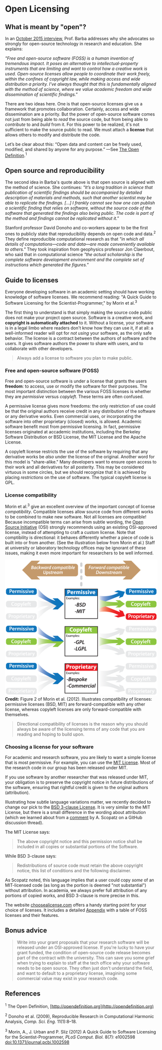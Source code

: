 # Open Licensing

## What is meant by "open"?

In an [October 2015 interview](http://rtalbert.org/blog/2015/interview-lorena-barba), Prof. Barba addresses why she advocates so strongly for open-source technology in research and education. 
She explains: 

_"Free and open-source software (FOSS) is a human invention of tremendous impact. It poses an alternative to intellectual-property instruments that are limiting and want to control how a creative work is used. Open-source licenses allow people to coordinate their work freely, within the confines of copyright law, while making access and wide distribution a priority. I’ve always thought that this is fundamentally aligned with the method of science, where we value academic freedom and wide dissemination of scientific findings."_

There are two ideas here. One is that open-source licenses give us a framework that promotes collaboration. 
Certainly, access and wide dissemination are a priority. But the power of open-source software comes not just from being able to _read_ the source code, but from being able to _contribute_ to and _build_ from it. 
For this power to be realized, it's not sufficient to make the source public to read. 
We must attach a **license** that allows others to modify and distribute the code. 

Let’s be clear about this: 
“Open data and content can be freely used, modified, and shared by anyone for any purpose.” 
—See [The Open Definition](http://opendefinition.org).<sup>1</sup>

## Open source and reproducibility

The second idea in Barba's quote above is that open source is aligned with the method of science. 
She continues: 
_"It’s a long tradition in science that publication of scientific findings should be accompanied by detailed description of materials and methods, such that another scientist may be able to replicate the findings. […] I frankly cannot see how one can publish a scientific finding that relies on software, without the source code of the software that generated the findings also being public. The code is part of the method and findings cannot be replicated without it."_ 

Stanford professor David Donoho and co-workers appear to be the first ones to publicly state that reproducibility depends on open code and data.<sup>2</sup> 
They define reproducible computational research as that _"in which all details of computations—code and data—are made conveniently available to others."_ 
They took inspiration from geophysics professor Jon Claerbout, who said that in computational science _"the actual scholarship is the complete software development environment and the complete set of instructions which generated the figures."_ 

## Guide to licenses

Everyone developing software in an academic setting should have working knowledge of software licenses. 
We recommend reading: "A Quick Guide to Software Licensing for the Scientist-Programmer," by Morin et al.<sup>3</sup>

The first thing to understand is that simply making the source code public does not make your project open source. 
Software is a creative work, and **copyright is automatically attached** to it. 
Without a license, your software is in a legal limbo where readers don't know how they can use it, if at all: 
a well-informed reader will opt for _not using_ your software, as the only safe behavior. 
The license is a contract between the authors of software and the users. 
It gives software authors the power to share with users, and to collaborate with other developers.

> Always add a license to software you plan to make public.

### Free and open-source software (FOSS)

Free and open-source software is under a license that grants the users **freedom**: to access, use or modify the software for their purposes. 
The most important distinction between the various FOSS licenses is whether they are _permissive_ versus _copyleft_. 
These terms are often confused. 

A permissive license gives more freedoms: the only restriction of use could be that the original authors receive credit in any distribution of the software or any derivative works. 
Even commercial uses, or incorporating the software into other proprietary (closed) works, is allowed. 
Academic software benefit most from permissive licensing. 
In fact, permissive licenses originated at accademic institutions, including the Berkeley Software Distribution or BSD License, the MIT License and the Apache License.

A copyleft license restricts the use of the software by requiring that any derivative works be _also_ under the license of the original. 
Another word for this model is "share-alike." 
Many developers want to ensure open access to their work and all derivatives for all posterity. 
This may be considered virtuous in some circles, but we should recognize that it is achieved by placing _restrictions_ on the use of software. 
The typical copyleft license is GPL.

### License compatibility

Morin et al.<sup>3</sup> give an excellent overview of the important concept of license _compatibility_. 
Compatible licenses allow source code from different works to be combined to make new software. 
Not all licenses are compatible! 
Because incompatible terms can arise from subtle wording, the [Open Source Initiative](https://opensource.org) (OSI) strongly recommends using an existing OSI-approved license, instead of attempting to craft a custom license. 
Note that comptibility is directional: it behaves differently whether a piece of code is built into or from another. (See the illustration below from Morin et al.)
Staff at university or laboratory technology offices may be ignorant of these issues, making it even more important for researchers to be well informed.

![](figures/journal.pcbi.1002598.g002.png)
**Credit:** Figure 2 of Morin et al. (2012). Illustrates compatibility of licenses: permissive licenses (BSD, MIT) are forward-compatible with any other license, whereas copyleft licenses are only forward-compatible with themselves. 

> Directional compatibility of licenses is the reason why you should always be aware of the licensing terms of any code that you are reading and hoping to build upon. 

### Choosing a license for your software

For academic and research software, you are likely to want a simple license that is most permissive. 
For example, you can use the [MIT License](http://choosealicense.com/licenses/mit/). 
Most of the research code in our group has been released under MIT. 

If you use software by another researcher that was released under MIT, your obligation is to preserve the copyright notice in future distributions of the software, ensuring that rightful credit is given to the original authors (attribution). 

Illustrating how subtle language variations matter, we recently decided to change our pick to the [BSD 3-clause License](http://choosealicense.com/licenses/bsd-3-clause/). 
It is very similar to the MIT License, but there is a small difference in the wording about attribution (which we learned about from a [comment](https://github.com/github/choosealicense.com/issues/413#issuecomment-243598510) by A. Scopatz on a GitHub discussion thread).

The MIT License says:

> The above copyright notice and this permission notice shall be included in all copies or substantial portions of the Software. 

While BSD 3-clause says:

> Redistributions of source code must retain the above copyright notice, this list of conditions and the following disclaimer.

As Scopatz noted, this language implies that a user could copy _some_ of an MIT-licensed code (as long as the portion is deemed "not substantial") without attribution. 
In academia, we always prefer full attribution of any portions of copied works, and BSD 3-clause is more precise in this. 

The website [choosealicense.com](http://choosealicense.com) offers a handy starting point for your choice of licenses. 
It includes a detailed [Appendix](http://choosealicense.com/appendix/) with a table of FOSS licenses and their features. 

## Bonus advice

> Write into your grant proposals that your research software will be released under an OSI-approved license. 
> If you're lucky to have your grant funded, the condition of open-source code release becomes part of the contract with the university. 
> This can save you some grief when trying to explain to staff at the tech office why your software needs to be open source. 
> They often just don't understand the field, and want to default to a proprietary license, imagining some commercial value may exist in your research code.	

## References

<sup>1</sup> The Open Definition, [http://opendefinition.org](http://opendefinition.org)

<sup>2</sup> Donoho et al. (2009), Reproducible Research in Computational Harmonic Analysis, _Comp. Sci. Eng._ 11(1):8–18.

<sup>3</sup> Morin, A., J. Urban and P. Sliz (2012) A Quick Guide to Software Licensing for the Scientist-Programmer, _PLoS Comput. Biol._ 8(7): e1002598 [doi:10.1371/journal.pcbi.1002598](http://dx.doi.org/10.1371/journal.pcbi.1002598)


